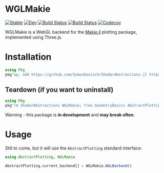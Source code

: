 # WGLMakie

[![Stable](https://img.shields.io/badge/docs-stable-blue.svg)](https://SimonDanisch.github.io/WGLMakie.jl/stable)
[![Dev](https://img.shields.io/badge/docs-dev-blue.svg)](https://SimonDanisch.github.io/WGLMakie.jl/dev)
[![Build Status](https://travis-ci.com/SimonDanisch/WGLMakie.jl.svg?branch=master)](https://travis-ci.com/SimonDanisch/WGLMakie.jl)
[![Build Status](https://ci.appveyor.com/api/projects/status/github/SimonDanisch/WGLMakie.jl?svg=true)](https://ci.appveyor.com/project/SimonDanisch/WGLMakie-jl)
[![Codecov](https://codecov.io/gh/SimonDanisch/WGLMakie.jl/branch/master/graph/badge.svg)](https://codecov.io/gh/SimonDanisch/WGLMakie.jl)

WGLMakie is a WebGL backend for the [Makie.jl](https://www.github.com/JuliaPlots/Makie.jl) plotting package, implemented using Three.js.

# Installation

```julia
using Pkg
pkg"up; add https://github.com/SimonDanisch/ShaderAbstractions.jl https://github.com/JuliaPlots/WGLMakie.jl GeometryBasics#master Tables Observables AbstractPlotting#sd-webgl GeometryTypes JSCall#master StaticArrays WebIO#sd-httpheader RDatasets DataFrames StatsMakie MakieGallery#master"
```

## Teardown (if you want to uninstall)

```julia
using Pkg
pkg"rm ShaderAbstractions WGLMakie; free GeometryBasics AbstractPlotting WebIO JSCall MakieGallery"
```

Warning - this package is **in development** and **may break often**. 

# Usage

Still to come, but it will use the `AbstractPlotting` standard interface:

```julia
using AbstractPlotting, WGLMakie

AbstractPlotting.current_backend[] = WGLMakie.WGLBackend()
```

